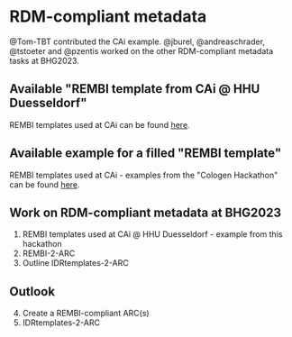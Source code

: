 # RDM-compliant metadata

@Tom-TBT contributed the CAi example.
@jburel, @andreaschrader, @tstoeter and @pzentis worked on the other RDM-compliant metadata tasks at BHG2023.

## Available "REMBI template from CAi @ HHU Duesseldorf"
REMBI templates used at CAi can be found [here](https://github.com/NFDI4BIOIMAGE/Cologne-Hackathon-2023/blob/main/Topics/REMBI-Mapping/REMBI-template_CAi_VF.xlsx).

## Available example for a filled "REMBI template"
REMBI templates used at CAi - examples from the "Cologen Hackathon" can be found [here](https://github.com/NFDI4BIOIMAGE/Cologne-Hackathon-2023/blob/main/Topics/REMBI-Mapping/REMBI-template_CAi_VF_AS.xlsx).

## Work on RDM-compliant metadata at BHG2023
1) REMBI templates used at CAi @ HHU Duesseldorf - example from this hackathon
2) REMBI-2-ARC
3) Outline IDRtemplates-2-ARC
   
## Outlook
4) Create a REMBI-compliant ARC(s) 
5) IDRtemplates-2-ARC
